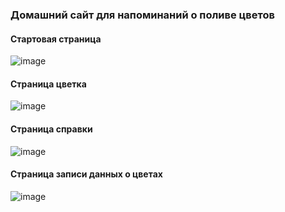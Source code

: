 ### Домашний сайт для напоминаний о поливе цветов
#### Стартовая страница
![image](https://github.com/user-attachments/assets/3168c13c-e248-4373-95ed-b1e76b78842a)
#### Страница цветка
![image](https://github.com/user-attachments/assets/df541330-74a4-46bd-aa48-aa8cbf192b7b)
#### Страница справки
![image](https://github.com/user-attachments/assets/5dd0278b-4f8d-4062-8746-a60a065b17fd)
#### Страница записи данных о цветах 
![image](https://github.com/user-attachments/assets/30d3e941-bf58-4fd6-8ed0-99b53483dd91)
